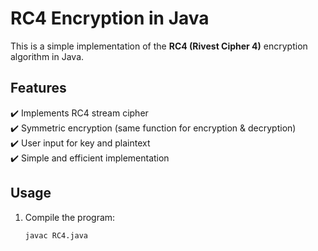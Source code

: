 
# RC4 Encryption in Java
This is a simple implementation of the **RC4 (Rivest Cipher 4)** encryption algorithm in Java.

## Features
✔️ Implements RC4 stream cipher  
✔️ Symmetric encryption (same function for encryption & decryption)  
✔️ User input for key and plaintext  
✔️ Simple and efficient implementation  

## Usage
1. Compile the program:
   ```sh
   javac RC4.java
